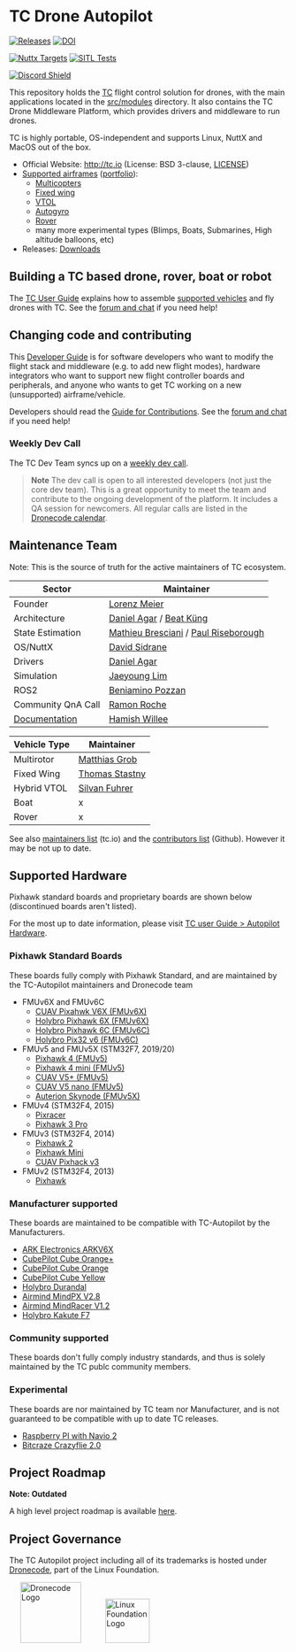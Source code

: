 # TC Drone Autopilot

[![Releases](https://img.shields.io/github/release/TC/TC-Autopilot.svg)](https://github.com/TC/TC-Autopilot/releases) [![DOI](https://zenodo.org/badge/22634/TC/TC-Autopilot.svg)](https://zenodo.org/badge/latestdoi/22634/TC/TC-Autopilot)

[![Nuttx Targets](https://github.com/TC/TC-Autopilot/workflows/Nuttx%20Targets/badge.svg)](https://github.com/TC/TC-Autopilot/actions?query=workflow%3A%22Nuttx+Targets%22?branch=master) [![SITL Tests](https://github.com/TC/TC-Autopilot/workflows/SITL%20Tests/badge.svg?branch=master)](https://github.com/TC/TC-Autopilot/actions?query=workflow%3A%22SITL+Tests%22)

[![Discord Shield](https://discordapp.com/api/guilds/1022170275984457759/widget.png?style=shield)](https://discord.gg/dronecode)

This repository holds the [TC](http://tc.io) flight control solution for drones, with the main applications located in the [src/modules](https://github.com/TC/TC-Autopilot/tree/main/src/modules) directory. It also contains the TC Drone Middleware Platform, which provides drivers and middleware to run drones.

TC is highly portable, OS-independent and supports Linux, NuttX and MacOS out of the box.

* Official Website: http://tc.io (License: BSD 3-clause, [LICENSE](https://github.com/TC/TC-Autopilot/blob/main/LICENSE))
* [Supported airframes](https://docs.tc.io/main/en/airframes/airframe_reference.html) ([portfolio](https://tc.io/ecosystem/commercial-systems/)):
  * [Multicopters](https://docs.tc.io/main/en/frames_multicopter/)
  * [Fixed wing](https://docs.tc.io/main/en/frames_plane/)
  * [VTOL](https://docs.tc.io/main/en/frames_vtol/)
  * [Autogyro](https://docs.tc.io/main/en/frames_autogyro/)
  * [Rover](https://docs.tc.io/main/en/frames_rover/)
  * many more experimental types (Blimps, Boats, Submarines, High altitude balloons, etc)
* Releases: [Downloads](https://github.com/TC/TC-Autopilot/releases)


## Building a TC based drone, rover, boat or robot

The [TC User Guide](https://docs.tc.io/main/en/) explains how to assemble [supported vehicles](https://docs.tc.io/main/en/airframes/airframe_reference.html) and fly drones with TC.
See the [forum and chat](https://docs.tc.io/main/en/#getting-help) if you need help!


## Changing code and contributing

This [Developer Guide](https://docs.tc.io/main/en/development/development.html) is for software developers who want to modify the flight stack and middleware (e.g. to add new flight modes), hardware integrators who want to support new flight controller boards and peripherals, and anyone who wants to get TC working on a new (unsupported) airframe/vehicle.

Developers should read the [Guide for Contributions](https://docs.tc.io/main/en/contribute/).
See the [forum and chat](https://docs.tc.io/main/en/#getting-help) if you need help!


### Weekly Dev Call

The TC Dev Team syncs up on a [weekly dev call](https://docs.tc.io/main/en/contribute/).

> **Note** The dev call is open to all interested developers (not just the core dev team). This is a great opportunity to meet the team and contribute to the ongoing development of the platform. It includes a QA session for newcomers. All regular calls are listed in the [Dronecode calendar](https://www.dronecode.org/calendar/).


## Maintenance Team

Note: This is the source of truth for the active maintainers of TC ecosystem.

| Sector | Maintainer |
|---|---|
| Founder | [Lorenz Meier](https://github.com/LorenzMeier) |
| Architecture | [Daniel Agar](https://github.com/dagar) / [Beat Küng](https://github.com/bkueng)|
| State Estimation | [Mathieu Bresciani](https://github.com/bresch) / [Paul Riseborough](https://github.com/priseborough) |
| OS/NuttX | [David Sidrane](https://github.com/davids5) |
| Drivers | [Daniel Agar](https://github.com/dagar) |
| Simulation | [Jaeyoung Lim](https://github.com/Jaeyoung-Lim) |
| ROS2 | [Beniamino Pozzan](https://github.com/beniaminopozzan) |
| Community QnA Call | [Ramon Roche](https://github.com/mrpollo) |
| [Documentation](https://docs.tc.io/main/en/) | [Hamish Willee](https://github.com/hamishwillee) |

| Vehicle Type | Maintainer |
|---|---|
| Multirotor | [Matthias Grob](https://github.com/MaEtUgR) |
| Fixed Wing | [Thomas Stastny](https://github.com/tstastny) |
| Hybrid VTOL | [Silvan Fuhrer](https://github.com/sfuhrer) |
| Boat | x |
| Rover | x |

See also [maintainers list](https://tc.io/community/maintainers/) (tc.io) and the [contributors list](https://github.com/TC/TC-Autopilot/graphs/contributors) (Github). However it may be not up to date.

## Supported Hardware

Pixhawk standard boards and proprietary boards are shown below (discontinued boards aren't listed).

For the most up to date information, please visit [TC user Guide > Autopilot Hardware](https://docs.tc.io/main/en/flight_controller/).

### Pixhawk Standard Boards

These boards fully comply with Pixhawk Standard, and are maintained by the TC-Autopilot maintainers and Dronecode team

* FMUv6X and FMUv6C
  * [CUAV Pixahwk V6X (FMUv6X)](https://docs.tc.io/main/en/flight_controller/cuav_pixhawk_v6x.html)
  * [Holybro Pixhawk 6X (FMUv6X)](https://docs.tc.io/main/en/flight_controller/pixhawk6x.html)
  * [Holybro Pixhawk 6C (FMUv6C)](https://docs.tc.io/main/en/flight_controller/pixhawk6c.html)
  * [Holybro Pix32 v6 (FMUv6C)](https://docs.tc.io/main/en/flight_controller/holybro_pix32_v6.html)
* FMUv5 and FMUv5X (STM32F7, 2019/20)
  * [Pixhawk 4 (FMUv5)](https://docs.tc.io/main/en/flight_controller/pixhawk4.html)
  * [Pixhawk 4 mini (FMUv5)](https://docs.tc.io/main/en/flight_controller/pixhawk4_mini.html)
  * [CUAV V5+ (FMUv5)](https://docs.tc.io/main/en/flight_controller/cuav_v5_plus.html)
  * [CUAV V5 nano (FMUv5)](https://docs.tc.io/main/en/flight_controller/cuav_v5_nano.html)
  * [Auterion Skynode (FMUv5X)](https://docs.auterion.com/avionics/skynode)
* FMUv4 (STM32F4, 2015)
  * [Pixracer](https://docs.tc.io/main/en/flight_controller/pixracer.html)
  * [Pixhawk 3 Pro](https://docs.tc.io/main/en/flight_controller/pixhawk3_pro.html)
* FMUv3 (STM32F4, 2014)
  * [Pixhawk 2](https://docs.tc.io/main/en/flight_controller/pixhawk-2.html)
  * [Pixhawk Mini](https://docs.tc.io/main/en/flight_controller/pixhawk_mini.html)
  * [CUAV Pixhack v3](https://docs.tc.io/main/en/flight_controller/pixhack_v3.html)
* FMUv2 (STM32F4, 2013)
  * [Pixhawk](https://docs.tc.io/main/en/flight_controller/pixhawk.html)

### Manufacturer supported

These boards are maintained to be compatible with TC-Autopilot by the Manufacturers.

* [ARK Electronics ARKV6X](https://docs.tc.io/main/en/flight_controller/arkv6x.html)
* [CubePilot Cube Orange+](https://docs.tc.io/main/en/flight_controller/cubepilot_cube_orangeplus.html)
* [CubePilot Cube Orange](https://docs.tc.io/main/en/flight_controller/cubepilot_cube_orange.html)
* [CubePilot Cube Yellow](https://docs.tc.io/main/en/flight_controller/cubepilot_cube_yellow.html)
* [Holybro Durandal](https://docs.tc.io/main/en/flight_controller/durandal.html)
* [Airmind MindPX V2.8](http://www.mindpx.net/assets/accessories/UserGuide_MindPX.pdf)
* [Airmind MindRacer V1.2](http://mindpx.net/assets/accessories/mindracer_user_guide_v1.2.pdf)
* [Holybro Kakute F7](https://docs.tc.io/main/en/flight_controller/kakutef7.html)

### Community supported

These boards don't fully comply industry standards, and thus is solely maintained by the TC publc community members.

### Experimental

These boards are nor maintained by TC team nor Manufacturer, and is not guaranteed to be compatible with up to date TC releases.

* [Raspberry PI with Navio 2](https://docs.tc.io/main/en/flight_controller/raspberry_pi_navio2.html)
* [Bitcraze Crazyflie 2.0](https://docs.tc.io/main/en/complete_vehicles/crazyflie2.html)

## Project Roadmap

**Note: Outdated**

A high level project roadmap is available [here](https://github.com/orgs/TC/projects/25).

## Project Governance

The TC Autopilot project including all of its trademarks is hosted under [Dronecode](https://www.dronecode.org/), part of the Linux Foundation.

<a href="https://www.dronecode.org/" style="padding:20px" ><img src="https://mavlink.io/assets/site/logo_dronecode.png" alt="Dronecode Logo" width="110px"/></a>
<a href="https://www.linuxfoundation.org/projects" style="padding:20px;"><img src="https://mavlink.io/assets/site/logo_linux_foundation.png" alt="Linux Foundation Logo" width="80px" /></a>
<div style="padding:10px">&nbsp;</div>
